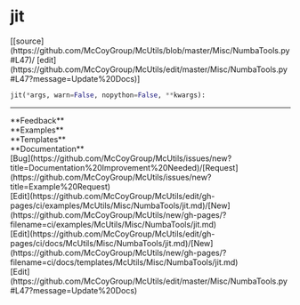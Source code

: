 # <a id="McUtils.Misc.NumbaTools.jit">jit</a>
<div class="docs-source-link" markdown="1">
[[source](https://github.com/McCoyGroup/McUtils/blob/master/Misc/NumbaTools.py#L47)/
[edit](https://github.com/McCoyGroup/McUtils/edit/master/Misc/NumbaTools.py#L47?message=Update%20Docs)]
</div>

```python
jit(*args, warn=False, nopython=False, **kwargs): 
```













---


<div markdown="1" class="text-secondary">
<div class="container">
  <div class="row">
   <div class="col" markdown="1">
**Feedback**   
</div>
   <div class="col" markdown="1">
**Examples**   
</div>
   <div class="col" markdown="1">
**Templates**   
</div>
   <div class="col" markdown="1">
**Documentation**   
</div>
   <div class="col" markdown="1">
   
</div>
   <div class="col" markdown="1">
   
</div>
   <div class="col" markdown="1">
   
</div>
</div>
  <div class="row">
   <div class="col" markdown="1">
[Bug](https://github.com/McCoyGroup/McUtils/issues/new?title=Documentation%20Improvement%20Needed)/[Request](https://github.com/McCoyGroup/McUtils/issues/new?title=Example%20Request)   
</div>
   <div class="col" markdown="1">
[Edit](https://github.com/McCoyGroup/McUtils/edit/gh-pages/ci/examples/McUtils/Misc/NumbaTools/jit.md)/[New](https://github.com/McCoyGroup/McUtils/new/gh-pages/?filename=ci/examples/McUtils/Misc/NumbaTools/jit.md)   
</div>
   <div class="col" markdown="1">
[Edit](https://github.com/McCoyGroup/McUtils/edit/gh-pages/ci/docs/McUtils/Misc/NumbaTools/jit.md)/[New](https://github.com/McCoyGroup/McUtils/new/gh-pages/?filename=ci/docs/templates/McUtils/Misc/NumbaTools/jit.md)   
</div>
   <div class="col" markdown="1">
[Edit](https://github.com/McCoyGroup/McUtils/edit/master/Misc/NumbaTools.py#L47?message=Update%20Docs)   
</div>
   <div class="col" markdown="1">
   
</div>
   <div class="col" markdown="1">
   
</div>
   <div class="col" markdown="1">
   
</div>
</div>
</div>
</div>
